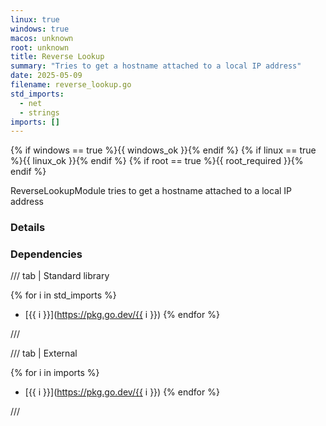 ```yaml
---
linux: true
windows: true
macos: unknown
root: unknown
title: Reverse Lookup
summary: "Tries to get a hostname attached to a local IP address"
date: 2025-05-09
filename: reverse_lookup.go
std_imports:
  - net
  - strings
imports: []
---
```


{% if windows == true %}{{ windows_ok }}{% endif %}
{% if linux == true %}{{ linux_ok }}{% endif %}
{% if root == true %}{{ root_required }}{% endif %}

ReverseLookupModule tries to get a hostname attached to a local IP address

### Details


### Dependencies

/// tab | Standard library

{% for i in std_imports %}
- [{{ i }}](https://pkg.go.dev/{{ i }})
{% endfor %}

///

/// tab | External

{% for i in imports %}
- [{{ i }}](https://pkg.go.dev/{{ i }})
{% endfor %}

///
